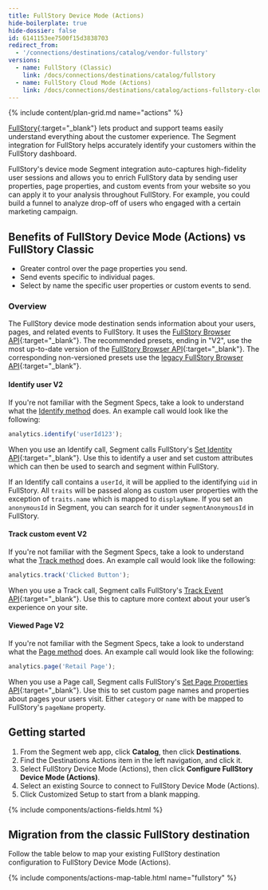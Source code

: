```yaml
---
title: FullStory Device Mode (Actions)
hide-boilerplate: true
hide-dossier: false
id: 6141153ee7500f15d3838703
redirect_from:
  - '/connections/destinations/catalog/vendor-fullstory'
versions:
  - name: FullStory (Classic)
    link: /docs/connections/destinations/catalog/fullstory
  - name: FullStory Cloud Mode (Actions)
    link: /docs/connections/destinations/catalog/actions-fullstory-cloud
---
```

{% include content/plan-grid.md name="actions" %}

[FullStory](https://www.fullstory.com/){:target="_blank"} lets product and support teams easily understand everything about the customer experience. The Segment integration for FullStory helps accurately identify your customers within the FullStory dashboard.

FullStory's device mode Segment integration auto-captures high-fidelity user sessions and allows you to enrich FullStory data by sending user properties, page properties, and custom events from your website so you can apply it to your analysis throughout FullStory. For example, you could build a funnel to analyze drop-off of users who engaged with a certain marketing campaign.

## Benefits of FullStory Device Mode (Actions) vs FullStory Classic

- Greater control over the page properties you send.
- Send events specific to individual pages.
- Select by name the specific user properties or custom events to send.

### Overview

The FullStory device mode destination sends information about your users, pages, and related events to FullStory. It uses the [FullStory Browser API](https://developer.fullstory.com/browser/getting-started/){:target="_blank"}. The recommended presets, ending in "V2", use the most up-to-date version of the [FullStory Browser API](https://developer.fullstory.com/browser/getting-started/){:target="_blank"}. The corresponding non-versioned presets use the [legacy FullStory Browser API](https://developer.fullstory.com/browser/v1/getting-started/){:target="_blank"}.

#### Identify user V2
If you're not familiar with the Segment Specs, take a look to understand what the [Identify method](/docs/connections/spec/identify/) does. An example call would look like the following:

```javascript
analytics.identify('userId123');
```

When you use an Identify call, Segment calls FullStory's [Set Identity API](https://developer.fullstory.com/browser/identification/identify-users/){:target="_blank"}. Use this to identify a user and set custom attributes which can then be used to search and segment within FullStory.

If an Identify call contains a `userId`, it will be applied to the identifying `uid` in FullStory. All `traits` will be passed along as custom user properties with the exception of `traits.name` which is mapped to `displayName`. If you set an `anonymousId` in Segment, you can search for it under `segmentAnonymousId` in FullStory.

#### Track custom event V2
If you're not familiar with the Segment Specs, take a look to understand what the [Track method](/docs/connections/spec/track/) does. An example call would look like the following:

```javascript
analytics.track('Clicked Button');
```

When you use a Track call, Segment calls FullStory's [Track Event API](https://developer.fullstory.com/browser/capture-events/analytics-events/){:target="_blank"}. Use this to capture more context about your user’s experience on your site.

#### Viewed Page V2
If you're not familiar with the Segment Specs, take a look to understand what the [Page method](/docs/connections/spec/track/) does. An example call would look like the following:

```javascript
analytics.page('Retail Page');
```

When you use a Page call, Segment calls FullStory's [Set Page Properties API](https://developer.fullstory.com/browser/set-page-properties/){:target="_blank"}. Use this to set custom page names and properties about pages your users visit. Either `category` or `name` with be mapped to FullStory's `pageName` property.

## Getting started

1. From the Segment web app, click **Catalog**, then click **Destinations**.
2. Find the Destinations Actions item in the left navigation, and click it.
3. Select FullStory Device Mode (Actions), then click **Configure FullStory Device Mode (Actions)**.
4. Select an existing Source to connect to FullStory Device Mode (Actions).
5. Click Customized Setup to start from a blank mapping.

{% include components/actions-fields.html %}

## Migration from the classic FullStory destination

Follow the table below to map your existing FullStory destination configuration to FullStory Device Mode (Actions).

{% include components/actions-map-table.html name="fullstory" %}
